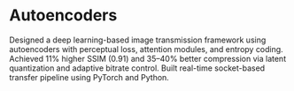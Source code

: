 # Autoencoders
Designed a deep learning-based image transmission framework using autoencoders with perceptual loss, attention modules, and entropy coding. Achieved 11% higher SSIM (0.91) and 35–40% better compression via latent quantization and adaptive bitrate control. Built real-time socket-based transfer pipeline using PyTorch and Python.
